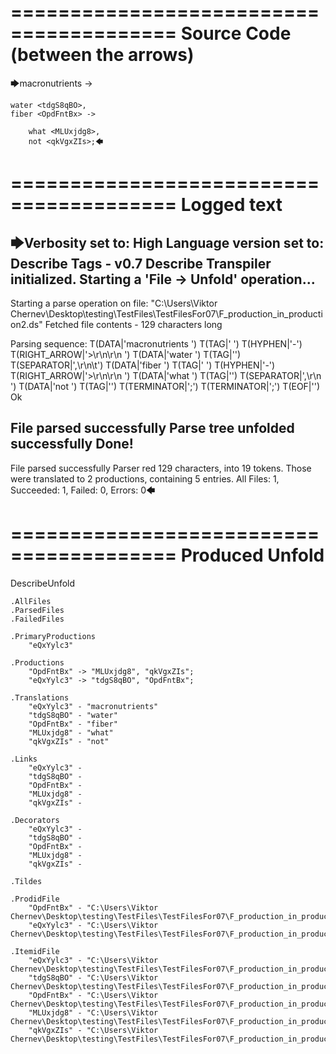 ========================================
Source Code (between the arrows)
========================================

🡆macronutrients <eQxYylc3> ->

    water <tdgS8qBO>,
	fiber <OpdFntBx> ->

        what <MLUxjdg8>,
        not <qkVgxZIs>;🡄

========================================
Logged text
========================================

🡆Verbosity set to: High
Language version set to: Describe Tags - v0.7
Describe Transpiler initialized.
Starting a 'File -> Unfold' operation...
------------------------
Starting a parse operation on file: "C:\Users\Viktor Chernev\Desktop\testing\TestFiles\TestFilesFor07\F_production_in_production2.ds"
Fetched file contents - 129 characters long

Parsing sequence: T(DATA|'macronutrients ') T(TAG|'<eQxYylc3> ') T(HYPHEN|'-') T(RIGHT_ARROW|'>\r\n\r\n    ') T(DATA|'water ') T(TAG|'<tdgS8qBO>') T(SEPARATOR|',\r\n\t') T(DATA|'fiber ') T(TAG|'<OpdFntBx> ') T(HYPHEN|'-') T(RIGHT_ARROW|'>\r\n\r\n        ') T(DATA|'what ') T(TAG|'<MLUxjdg8>') T(SEPARATOR|',\r\n        ') T(DATA|'not ') T(TAG|'<qkVgxZIs>') T(TERMINATOR|';') T(TERMINATOR|';') T(EOF|'<EOF>') Ok

File parsed successfully
Parse tree unfolded successfully
Done!
------------------------
File parsed successfully
Parser red 129 characters, into 19 tokens.
Those were translated to 2 productions, containing 5 entries.
All Files: 1, Succeeded: 1, Failed: 0, Errors: 0🡄

========================================
Produced Unfold
========================================

DescribeUnfold

    .AllFiles
    .ParsedFiles
    .FailedFiles

    .PrimaryProductions
        "eQxYylc3" 

    .Productions
        "OpdFntBx" -> "MLUxjdg8", "qkVgxZIs";
        "eQxYylc3" -> "tdgS8qBO", "OpdFntBx";

    .Translations
        "eQxYylc3" - "macronutrients"
        "tdgS8qBO" - "water"
        "OpdFntBx" - "fiber"
        "MLUxjdg8" - "what"
        "qkVgxZIs" - "not"

    .Links
        "eQxYylc3" - 
        "tdgS8qBO" - 
        "OpdFntBx" - 
        "MLUxjdg8" - 
        "qkVgxZIs" - 

    .Decorators
        "eQxYylc3" - 
        "tdgS8qBO" - 
        "OpdFntBx" - 
        "MLUxjdg8" - 
        "qkVgxZIs" - 

    .Tildes

    .ProdidFile
        "OpdFntBx" - "C:\Users\Viktor Chernev\Desktop\testing\TestFiles\TestFilesFor07\F_production_in_production2.ds"
        "eQxYylc3" - "C:\Users\Viktor Chernev\Desktop\testing\TestFiles\TestFilesFor07\F_production_in_production2.ds"

    .ItemidFile
        "eQxYylc3" - "C:\Users\Viktor Chernev\Desktop\testing\TestFiles\TestFilesFor07\F_production_in_production2.ds"
        "tdgS8qBO" - "C:\Users\Viktor Chernev\Desktop\testing\TestFiles\TestFilesFor07\F_production_in_production2.ds"
        "OpdFntBx" - "C:\Users\Viktor Chernev\Desktop\testing\TestFiles\TestFilesFor07\F_production_in_production2.ds"
        "MLUxjdg8" - "C:\Users\Viktor Chernev\Desktop\testing\TestFiles\TestFilesFor07\F_production_in_production2.ds"
        "qkVgxZIs" - "C:\Users\Viktor Chernev\Desktop\testing\TestFiles\TestFilesFor07\F_production_in_production2.ds"

